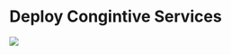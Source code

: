 # Deploy Congintive Services

<a href="https://portal.azure.com/#create/Microsoft.Template/uri/https%3A%2F%2Fraw.githubusercontent.com%2Fvys99AZBuild%2FAzureAutomation%2Fmaster%2F901-Deploy-Cognitive-Services%2Fazuredeploy.json" target="_blank">
   <img src="http://azuredeploy.net/deploybutton.png"/>
</a>